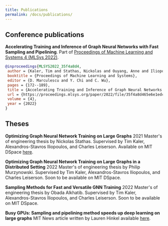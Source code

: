```yaml
---
title: Publications
permalink: /docs/publications/
---
```




## Conference publications

**Accelerating Training and Inference of Graph Neural Networks with Fast
Sampling and Pipelining**. Part of [Proceedings of Machine Learning and Systems
4 (MLSys
2022)](https://proceedings.mlsys.org/paper/2022/hash/35f4a8d465e6e1edc05f3d8ab658c551-Abstract.html).


```bibtex
@inproceedings{MLSYS2022_35f4a8d4,
 author = {Kaler, Tim and Stathas, Nickolas and Ouyang, Anne and Iliopoulos, Alexandros-Stavros and Schardl, Tao and Leiserson, Charles E. and Chen, Jie},
 booktitle = {Proceedings of Machine Learning and Systems},
 editor = {D. Marculescu and Y. Chi and C. Wu},
 pages = {172--189},
 title = {Accelerating Training and Inference of Graph Neural Networks with Fast Sampling and Pipelining},
 url = {https://proceedings.mlsys.org/paper/2022/file/35f4a8d465e6e1edc05f3d8ab658c551-Paper.pdf},
 volume = {4},
 year = {2022}
}
```

## Theses

**Optimizing Graph Neural Network Training on Large Graphs** 2021 Master's of
engineering thesis by Nickolas Stathas. Supervised by Tim Kaler, Alexandros-Stavros Iliopoulos, and Charles Leiserson. Available on MIT DSpace
[here](https://dspace.mit.edu/handle/1721.1/138975).

**Optimizing Graph Neural Network Training on Large Graphs in a Distributed
Setting** 2022 Master's of engineering thesis by Philip Murzynowski. Supervised
by Tim Kaler, Alexandros-Stavros Iliopoulos, and Charles Leiserson. Soon to be
available on MIT DSpace. 
 
**Sampling Methods for Fast and Versatile GNN Training** 2022 Master's of
engineering thesis by Obada Alkhatib. Supervised by Tim Kaler,
Alexandros-Stavros Iliopoulos, and Charles Leiserson. Soon to be available on
MIT DSpace.


**Busy GPUs: Sampling and pipelining method speeds up deep learning on large graphs** MIT News article written by Lauren Hinkel available [here](https://news.mit.edu/2022/sampling-pipelining-method-speeds-deep-learning-large-graphs-1129).


